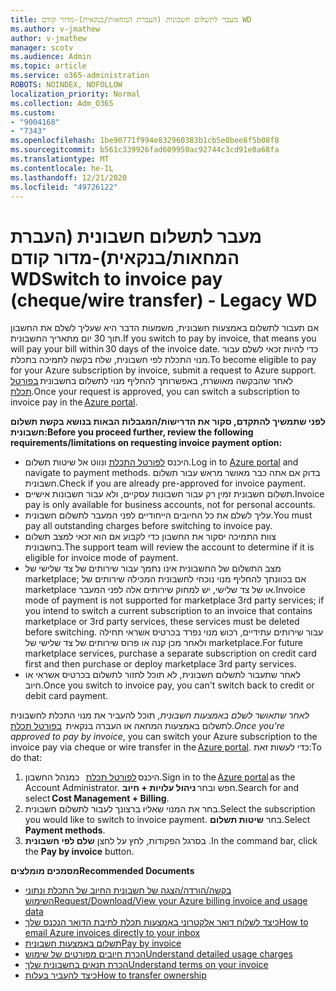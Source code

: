```yaml
---
title: מעבר לתשלום חשבונית (העברת המחאות/בנקאית)-מדור קודם WD
ms.author: v-jmathew
author: v-jmathew
manager: scotv
ms.audience: Admin
ms.topic: article
ms.service: o365-administration
ROBOTS: NOINDEX, NOFOLLOW
localization_priority: Normal
ms.collection: Adm_O365
ms.custom:
- "9004168"
- "7343"
ms.openlocfilehash: 1be90771f994e832960383b1cb5e0bee8f5b08f8
ms.sourcegitcommit: b561c339926fad609950ac92744c3cd91e0a68fa
ms.translationtype: MT
ms.contentlocale: he-IL
ms.lasthandoff: 12/21/2020
ms.locfileid: "49726122"
---
```

# <a name="switch-to-invoice-pay-chequewire-transfer---legacy-wd"></a><span data-ttu-id="e86ce-102">מעבר לתשלום חשבונית (העברת המחאות/בנקאית)-מדור קודם WD</span><span class="sxs-lookup"><span data-stu-id="e86ce-102">Switch to invoice pay (cheque/wire transfer) - Legacy WD</span></span>

<span data-ttu-id="e86ce-103">אם תעבור לתשלום באמצעות חשבונית, משמעות הדבר היא שעליך לשלם את החשבון תוך 30 יום מתאריך החשבונית.</span><span class="sxs-lookup"><span data-stu-id="e86ce-103">If you switch to pay by invoice, that means you will pay your bill within 30 days of the invoice date.</span></span> <span data-ttu-id="e86ce-104">כדי להיות זכאי לשלם עבור מנוי התכלת לפי חשבונית, שלח בקשה לתמיכה בתכלת.</span><span class="sxs-lookup"><span data-stu-id="e86ce-104">To become eligible to pay for your Azure subscription by invoice, submit a request to Azure support.</span></span> <span data-ttu-id="e86ce-105">לאחר שהבקשה מאושרת, באפשרותך להחליף מנוי לתשלום בחשבונית [בפורטל תכלת](https://portal.azure.com/).</span><span class="sxs-lookup"><span data-stu-id="e86ce-105">Once your request is approved, you can switch a subscription to invoice pay in the [Azure portal](https://portal.azure.com/).</span></span>

<span data-ttu-id="e86ce-106">**לפני שתמשיך להתקדם, סקור את הדרישות/המגבלות הבאות בנושא בקשת תשלום חשבונית:**</span><span class="sxs-lookup"><span data-stu-id="e86ce-106">**Before you proceed further, review the following requirements/limitations on requesting invoice payment option:**</span></span>

- <span data-ttu-id="e86ce-107">היכנס [לפורטל התכלת](https://portal.azure.com/) ונווט אל שיטות תשלום.</span><span class="sxs-lookup"><span data-stu-id="e86ce-107">Log in to [Azure portal](https://portal.azure.com/) and navigate to payment methods.</span></span> <span data-ttu-id="e86ce-108">בדוק אם אתה כבר מאושר מראש עבור תשלום חשבונית.</span><span class="sxs-lookup"><span data-stu-id="e86ce-108">Check if you are already pre-approved for invoice payment.</span></span>
- <span data-ttu-id="e86ce-109">תשלום חשבונית זמין רק עבור חשבונות עסקיים, ולא עבור חשבונות אישיים.</span><span class="sxs-lookup"><span data-stu-id="e86ce-109">Invoice pay is only available for business accounts, not for personal accounts.</span></span>
- <span data-ttu-id="e86ce-110">עליך לשלם את כל החיובים הייחודיים לפני המעבר לתשלום חשבונית.</span><span class="sxs-lookup"><span data-stu-id="e86ce-110">You must pay all outstanding charges before switching to invoice pay.</span></span>
- <span data-ttu-id="e86ce-111">צוות התמיכה יסקור את החשבון כדי לקבוע אם הוא זכאי למצב תשלום בחשבונית.</span><span class="sxs-lookup"><span data-stu-id="e86ce-111">The support team will review the account to determine if it is eligible for invoice mode of payment.</span></span>
- <span data-ttu-id="e86ce-112">מצב התשלום של החשבונית אינו נתמך עבור שירותים של צד שלישי של marketplace; אם בכוונתך להחליף מנוי נוכחי לחשבונית המכילה שירותים של marketplace או של צד שלישי, יש למחוק שירותים אלה לפני המעבר.</span><span class="sxs-lookup"><span data-stu-id="e86ce-112">Invoice mode of payment is not supported for marketplace 3rd party services; if you intend to switch a current subscription to an invoice that contains marketplace or 3rd party services, these services must be deleted before switching.</span></span> <span data-ttu-id="e86ce-113">עבור שירותים עתידיים, רכוש מנוי נפרד בכרטיס אשראי תחילה ולאחר מכן קנה או פרוס שירותים של צד שלישי של marketplace.</span><span class="sxs-lookup"><span data-stu-id="e86ce-113">For future marketplace services, purchase a separate subscription on credit card first and then purchase or deploy marketplace 3rd party services.</span></span>
- <span data-ttu-id="e86ce-114">לאחר שתעבור לתשלום חשבונית, לא תוכל לחזור לתשלום בכרטיס אשראי או חיוב.</span><span class="sxs-lookup"><span data-stu-id="e86ce-114">Once you switch to invoice pay, you can't switch back to credit or debit card payment.</span></span>

<span data-ttu-id="e86ce-115">*לאחר שתאושר לשלם באמצעות חשבונית*, תוכל להעביר את מנוי התכלת לחשבונית לתשלום באמצעות המחאה או העברה בנקאית  [בפורטל תכלת](https://portal.azure.com/).</span><span class="sxs-lookup"><span data-stu-id="e86ce-115">*Once you're approved to pay by invoice*, you can switch your Azure subscription to the invoice pay via cheque or wire transfer in the [Azure portal](https://portal.azure.com/).</span></span>
<span data-ttu-id="e86ce-116">כדי לעשות זאת:</span><span class="sxs-lookup"><span data-stu-id="e86ce-116">To do that:</span></span>

1. <span data-ttu-id="e86ce-117">היכנס [לפורטל תכלת](https://portal.azure.com/)   כמנהל החשבון.</span><span class="sxs-lookup"><span data-stu-id="e86ce-117">Sign in to the [Azure portal](https://portal.azure.com/) as the Account Administrator.</span></span> <span data-ttu-id="e86ce-118">חפש ובחר **ניהול עלויות + חיוב**.</span><span class="sxs-lookup"><span data-stu-id="e86ce-118">Search for and select **Cost Management + Billing**.</span></span>
2. <span data-ttu-id="e86ce-119">בחר את המנוי שאליו ברצונך לעבור לתשלום חשבונית.</span><span class="sxs-lookup"><span data-stu-id="e86ce-119">Select the subscription you would like to switch to invoice payment.</span></span> <span data-ttu-id="e86ce-120">בחר **שיטות תשלום**.</span><span class="sxs-lookup"><span data-stu-id="e86ce-120">Select **Payment methods**.</span></span>
3. <span data-ttu-id="e86ce-121">בסרגל הפקודות, לחץ על לחצן **שלם לפי חשבונית** .</span><span class="sxs-lookup"><span data-stu-id="e86ce-121">In the command bar, click the **Pay by invoice** button.</span></span>

<span data-ttu-id="e86ce-122">**מסמכים מומלצים**</span><span class="sxs-lookup"><span data-stu-id="e86ce-122">**Recommended Documents**</span></span>

- [<span data-ttu-id="e86ce-123">בקשה/הורדה/הצגה של חשבונית החיוב של התכלת ונתוני השימוש</span><span class="sxs-lookup"><span data-stu-id="e86ce-123">Request/Download/View your Azure billing invoice and usage data</span></span>](https://docs.microsoft.com/azure/billing/billing-download-azure-invoice-daily-usage-date)
- [<span data-ttu-id="e86ce-124">כיצד לשלוח דואר אלקטרוני באמצעות תכלת לתיבת הדואר הנכנס שלך</span><span class="sxs-lookup"><span data-stu-id="e86ce-124">How to email Azure invoices directly to your inbox</span></span>](https://docs.microsoft.com/azure/billing/billing-download-azure-invoice-daily-usage-date)
- [<span data-ttu-id="e86ce-125">תשלום באמצעות חשבונית</span><span class="sxs-lookup"><span data-stu-id="e86ce-125">Pay by invoice</span></span>](https://docs.microsoft.com/azure/billing/billing-how-to-pay-by-invoice)
- [<span data-ttu-id="e86ce-126">הכרת חיובים מפורטים של שימוש</span><span class="sxs-lookup"><span data-stu-id="e86ce-126">Understand detailed usage charges</span></span>](https://docs.microsoft.com/azure/billing/billing-understand-your-bill)
- [<span data-ttu-id="e86ce-127">הכרת תנאים בחשבונית שלך</span><span class="sxs-lookup"><span data-stu-id="e86ce-127">Understand terms on your invoice</span></span>](https://docs.microsoft.com/azure/billing/billing-understand-your-invoice)
- [<span data-ttu-id="e86ce-128">כיצד להעביר בעלות</span><span class="sxs-lookup"><span data-stu-id="e86ce-128">How to transfer ownership</span></span>](https://docs.microsoft.com/azure/billing/billing-subscription-transfer)
